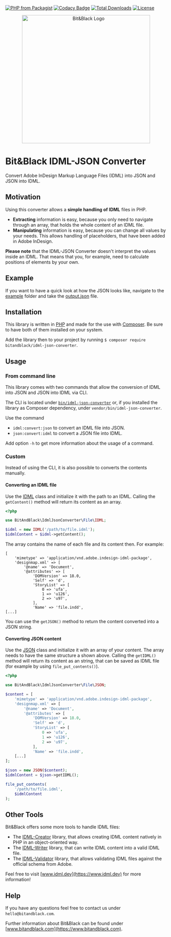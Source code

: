 [![PHP from Packagist](https://img.shields.io/packagist/php-v/bitandblack/idml-json-converter)](http://www.php.net)
[![Codacy Badge](https://app.codacy.com/project/badge/Grade/bc9b41c3e415497aaf6dcf81f20d1351)](https://app.codacy.com/gh/BitAndBlack/idml-json-converter/dashboard)
[![Total Downloads](https://poser.pugx.org/bitandblack/idml-json-converter/downloads)](https://packagist.org/packages/bitandblack/idml-json-converter)
[![License](https://poser.pugx.org/bitandblack/idml-json-converter/license)](https://packagist.org/packages/bitandblack/idml-json-converter)

<p align="center">
    <a href="https://www.bitandblack.com" target="_blank">
        <img src="https://www.bitandblack.com/build/images/preview-default.jpg" alt="Bit&Black Logo" width="400">
    </a>
</p>

# Bit&Black IDML-JSON Converter

Convert Adobe InDesign Markup Language Files (IDML) into JSON and JSON into IDML.

## Motivation

Using this converter allows a __simple handling of IDML__ files in PHP.

-   __Extracting__ information is easy, because you only need to navigate through an array, that holds the whole content of an IDML file.
-   __Manipulating__ information is easy, because you can change all values by your needs. This allows handling of placeholders, that have been added in Adobe InDesign.

__Please note__ that the IDML-JSON Converter doesn't interpret the values inside an IDML. That means that you, for example, need to calculate positions of elements by your own.

## Example

If you want to have a quick look at how the JSON looks like, navigate to the [example](./example) folder and take the [output.json](./example/example1/output.json) file.

## Installation

This library is written in [PHP](https://www.php.net) and made for the use with [Composer](https://packagist.org/packages/bitandblack/idml-json-converter). Be sure to have both of them installed on your system.

Add the library then to your project by running `$ composer require bitandblack/idml-json-converter`.

## Usage

### From command line

This library comes with two commands that allow the conversion of IDML into JSON and JSON into IDML via CLI.

The CLI is located under [`bin/idml-json-converter`](bin/idml-json-converter) or, if you installed the library as Composer dependency, under `vendor/bin/idml-json-converter`.

Use the command

-    `idml:convert:json` to convert an IDML file into JSON.
-    `json:convert:idml` to convert a JSON file into IDML.

Add option `-h` to get more information about the usage of a command.

### Custom

Instead of using the CLI, it is also possible to converts the contents manually.

#### Converting an IDML file

Use the [IDML](./src/File/IDML.php) class and initialize it with the path to an IDML. Calling the `getContent()` method will return its content as an array.

```php 
<?php

use BitAndBlack\IdmlJsonConverter\File\IDML;

$idml = new IDML('/path/to/file.idml');
$idmlContent = $idml->getContent();
```

The array contains the name of each file and its content then. For example:

```text
[
    'mimetype' => 'application/vnd.adobe.indesign-idml-package',
    'designmap.xml' => [
        '@name' => 'Document',
        '@attributes' => [
            'DOMVersion' => 18.0,
            'Self' => 'd',
            'StoryList' => [
                0 => 'ufa',
                1 => 'u126',
                2 => 'u97',
            ],
            'Name' => 'file.indd',
[...]
```

You can use the `getJSON()` method to return the content converted into a JSON string.

#### Converting JSON content

Use the [JSON](./src/File/JSON.php) class and initialize it with an array of your content. The array needs to have the same structure a shown above. Calling the `getIDML()` method will return its content as an string, that can be saved as IDML file (for example by using `file_put_contents()`).

```php 
<?php

use BitAndBlack\IdmlJsonConverter\File\JSON;

$content = [
    'mimetype' => 'application/vnd.adobe.indesign-idml-package',
    'designmap.xml' => [
        '@name' => 'Document',
        '@attributes' => [
            'DOMVersion' => 18.0,
            'Self' => 'd',
            'StoryList' => [
                0 => 'ufa',
                1 => 'u126',
                2 => 'u97',
            ],
            'Name' => 'file.indd',
    [...]
];

$json = new JSON($content);
$idmlContent = $json->getIDML();

file_put_contents(
    '/path/to/file.idml',
    $idmlContent
);
```

## Other Tools

Bit&Black offers some more tools to handle IDML files:

-   The [IDML-Creator](https://bitbucket.org/wirbelwild/idml-creator-demo) library, that allows creating IDML content natively in PHP in an object-oriented way.
-   The [IDML-Writer](https://bitbucket.org/wirbelwild/idml-writer) library, that can write IDML content into a valid IDML file.
-   The [IDML-Validator](https://bitbucket.org/wirbelwild/idml-validator) library, that allows validating IDML files against the official schema from Adobe.

Feel free to visit [www.idml.dev](https://www.idml.dev) for more information!

## Help

If you have any questions feel free to contact us under `hello@bitandblack.com`.

Further information about Bit&Black can be found under [www.bitandblack.com](https://www.bitandblack.com).